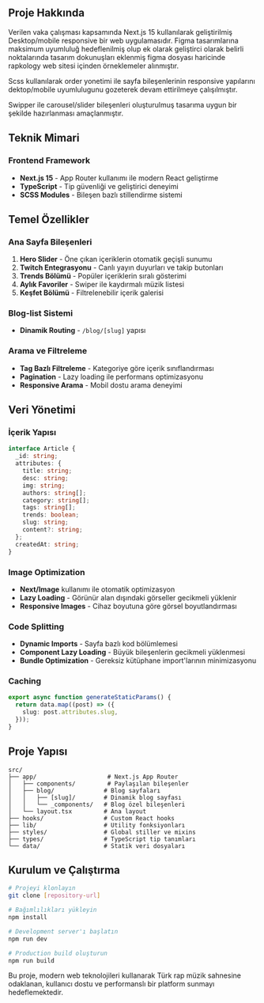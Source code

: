 ## Proje Hakkında

Verilen vaka çalışması kapsamında Next.js 15 kullanılarak geliştirilmiş Desktop/mobile responsive bir web uygulamasıdır. Figma tasarımlarına maksimum uyumluluğ hedeflenilmiş olup ek olarak geliştirci olarak belirli noktalarında tasarım dokunuşları eklenmiş figma dosyası haricinde rapkology web sitesi içinden örneklemeler alınmıştır.

Scss kullanılarak order yonetimi ile sayfa bileşenlerinin responsive yapılarını dektop/mobile uyumlulugunu gozeterek devam ettirilmeye çalışılmıştır.

Swipper ile carousel/slider bileşenleri oluşturulmuş tasarıma uygun bir şekilde hazırlanması amaçlanmıştır.


## Teknik Mimari

### Frontend Framework

- **Next.js 15** - App Router kullanımı ile modern React geliştirme
- **TypeScript** - Tip güvenliği ve geliştirici deneyimi
- **SCSS Modules** - Bileşen bazlı stillendirme sistemi

## Temel Özellikler

### Ana Sayfa Bileşenleri

1. **Hero Slider** - Öne çıkan içeriklerin otomatik geçişli sunumu
2. **Twitch Entegrasyonu** - Canlı yayın duyurları ve takip butonları
3. **Trends Bölümü** - Popüler içeriklerin sıralı gösterimi
4. **Aylık Favoriler** - Swiper ile kaydırmalı müzik listesi
5. **Keşfet Bölümü** - Filtrelenebilir içerik galerisi

### Blog-list Sistemi

- **Dinamik Routing** - `/blog/[slug]` yapısı

### Arama ve Filtreleme

- **Tag Bazlı Filtreleme** - Kategoriye göre içerik sınıflandırması
- **Pagination** - Lazy loading ile performans optimizasyonu
- **Responsive Arama** - Mobil dostu arama deneyimi

## Veri Yönetimi

### İçerik Yapısı

```typescript
interface Article {
  _id: string;
  attributes: {
    title: string;
    desc: string;
    img: string;
    authors: string[];
    category: string[];
    tags: string[];
    trends: boolean;
    slug: string;
    content?: string;
  };
  createdAt: string;
}
```

### Image Optimization

- **Next/Image** kullanımı ile otomatik optimizasyon
- **Lazy Loading** - Görünür alan dışındaki görseller gecikmeli yüklenir
- **Responsive Images** - Cihaz boyutuna göre görsel boyutlandırması


### Code Splitting

- **Dynamic Imports** - Sayfa bazlı kod bölümlemesi
- **Component Lazy Loading** - Büyük bileşenlerin gecikmeli yüklenmesi
- **Bundle Optimization** - Gereksiz kütüphane import'larının minimizasyonu

### Caching

```typescript
export async function generateStaticParams() {
  return data.map((post) => ({
    slug: post.attributes.slug,
  }));
}
```

## Proje Yapısı

```
src/
├── app/                    # Next.js App Router
│   ├── components/         # Paylaşılan bileşenler
│   ├── blog/              # Blog sayfaları
│   │   ├── [slug]/        # Dinamik blog sayfası
│   │   └── _components/   # Blog özel bileşenleri
│   └── layout.tsx         # Ana layout
├── hooks/                 # Custom React hooks
├── lib/                   # Utility fonksiyonları
├── styles/                # Global stiller ve mixins
├── types/                 # TypeScript tip tanımları
└── data/                  # Statik veri dosyaları
```
## Kurulum ve Çalıştırma

```bash
# Projeyi klonlayın
git clone [repository-url]

# Bağımlılıkları yükleyin
npm install

# Development server'ı başlatın
npm run dev

# Production build oluşturun
npm run build
```

Bu proje, modern web teknolojileri kullanarak Türk rap müzik sahnesine odaklanan, kullanıcı dostu ve performanslı bir platform sunmayı hedeflemektedir.
